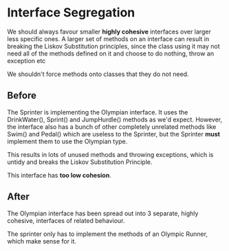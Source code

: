 # Interface Segregation

We should always favour smaller **highly cohesive** interfaces over larger less specific ones. A larger set of methods on an interface can result in breaking the Liskov Substitution principles, since the class using it may not need all of the methods defined on it and choose to do nothing, throw an exception etc

We shouldn't force methods onto classes that they do not need.

## Before 

The Sprinter is implementing the Olympian interface. It uses the DrinkWater(), Sprint() and JumpHurdle() methods as we'd expect. However, the interface also has a bunch of other completely unrelated methods like Swim() and Pedal() which are useless to the Sprinter, but the Sprinter **must** implement them to use the Olympian type.

This results in lots of unused methods and throwing exceptions, which is untidy and breaks the Liskov Substitution Principle.

This interface has **too low cohesion**.

## After

The Olympian interface has been spread out into 3 separate, highly cohesive, interfaces of related behaviour.

The sprinter only has to implement the methods of an Olympic Runner, which make sense for it.
